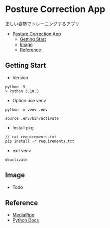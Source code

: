 # Posture Correction App
正しい姿勢でトレーニングするアプリ

- [Posture Correction App](#posture-correction-app)
	- [Getting Start](#getting-start)
	- [Image](#image)
	- [Reference](#reference)

## Getting Start

- Version
```
python -V
> Python 3.10.5
```
- Option use venv

```
python -m venv .env
```
```
source .env/bin/activate
```

- Install pkg
```
// cat requirements.txt
pip install -r requirements.txt
````

- exit venv
```
deactivate
```

## Image
- Todo

## Reference
- [MediaPipe](https://google.github.io/mediapipe/)
- [Python Docs](https://docs.python.org/ja/3.10/)
